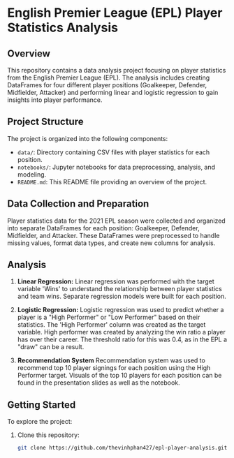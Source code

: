 # English Premier League (EPL) Player Statistics Analysis

## Overview

This repository contains a data analysis project focusing on player statistics from the English Premier League (EPL). The analysis includes creating DataFrames for four different player positions (Goalkeeper, Defender, Midfielder, Attacker) and performing linear and logistic regression to gain insights into player performance.

## Project Structure

The project is organized into the following components:

- `data/`: Directory containing CSV files with player statistics for each position.
- `notebooks/`: Jupyter notebooks for data preprocessing, analysis, and modeling.
- `README.md`: This README file providing an overview of the project.

## Data Collection and Preparation

Player statistics data for the 2021 EPL season were collected and organized into separate DataFrames for each position: Goalkeeper, Defender, Midfielder, and Attacker. These DataFrames were preprocessed to handle missing values, format data types, and create new columns for analysis.

## Analysis

1. **Linear Regression:**
   Linear regression was performed with the target variable 'Wins' to understand the relationship between player statistics and team wins. Separate regression models were built for each position.

2. **Logistic Regression:**
   Logistic regression was used to predict whether a player is a "High Performer" or "Low Performer" based on their statistics. The 'High Performer' column was created as the target variable.
   High performer was created by analyzing the win ratio a player has over their career. The threshold ratio for this was 0.4, as in the EPL a "draw" can be a result.
3. **Recommendation System**
   Recommendation system was used to recommend top 10 player signings for each position using the High Performer target. Visuals of the top 10 players for each position can be found in the presentation slides as well as the notebook.

## Getting Started

To explore the project:

1. Clone this repository:
   ```sh
   git clone https://github.com/thevinhphan427/epl-player-analysis.git
